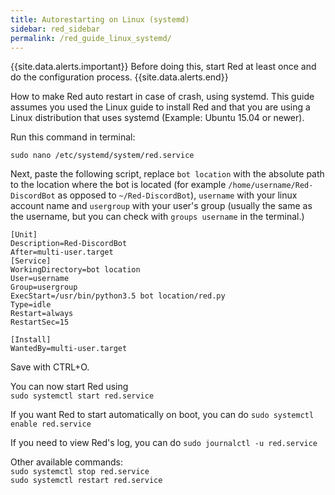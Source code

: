 ```yaml
---
title: Autorestarting on Linux (systemd)
sidebar: red_sidebar
permalink: /red_guide_linux_systemd/
---
```


{{site.data.alerts.important}} Before doing this, start Red at least once and do the configuration process. {{site.data.alerts.end}}  

How to make Red auto restart in case of crash, using systemd. This guide assumes you used the Linux guide to install Red and that you are using a Linux distribution that uses systemd (Example: Ubuntu 15.04 or newer).

Run this command in terminal:

`sudo nano /etc/systemd/system/red.service`

Next, paste the following script, replace `bot location` with the absolute path to the location where the bot is located (for example `/home/username/Red-DiscordBot` as opposed to `~/Red-DiscordBot`),  `username` with your linux account name and `usergroup` with your user's group (usually the same as the username, but you can check with `groups username` in the terminal.)

```
[Unit]
Description=Red-DiscordBot
After=multi-user.target
[Service]
WorkingDirectory=bot location
User=username
Group=usergroup
ExecStart=/usr/bin/python3.5 bot location/red.py
Type=idle
Restart=always
RestartSec=15

[Install]
WantedBy=multi-user.target
```

Save with CTRL+O.  

You can now start Red using  
`sudo systemctl start red.service`  

If you want Red to start automatically on boot, you can do
`sudo systemctl enable red.service`

If you need to view Red's log, you can do
`sudo journalctl -u red.service`

Other available commands:  
`sudo systemctl stop red.service`  
`sudo systemctl restart red.service`
